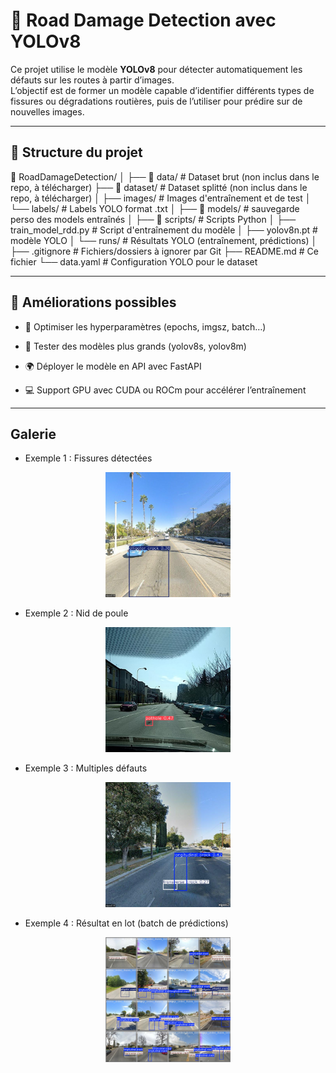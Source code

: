 # 🚗 Road Damage Detection avec YOLOv8

Ce projet utilise le modèle **YOLOv8** pour détecter automatiquement les défauts sur les routes à partir d’images.  
L’objectif est de former un modèle capable d’identifier différents types de fissures ou dégradations routières, puis de l’utiliser pour prédire sur de nouvelles images.

---

## 📂 Structure du projet

📁 RoadDamageDetection/
│
├── 📂 data/ # Dataset brut (non inclus dans le repo, à télécharger)
├── 📂 dataset/ # Dataset splitté (non inclus dans le repo, à télécharger)
│ ├── images/ # Images d'entraînement et de test
│ └── labels/ # Labels YOLO format .txt
│
├── 📂 models/ # sauvegarde perso des models entraînés
│
├── 📂 scripts/ # Scripts Python
│ ├── train_model_rdd.py # Script d'entraînement du modèle
│ ├── yolov8n.pt # modèle YOLO
│ └── runs/ # Résultats YOLO (entraînement, prédictions)
│
├── .gitignore # Fichiers/dossiers à ignorer par Git
├── README.md # Ce fichier 
└── data.yaml # Configuration YOLO pour le dataset


---


## 📌 Améliorations possibles

- 🔧 Optimiser les hyperparamètres (epochs, imgsz, batch…)

- 🧠 Tester des modèles plus grands (yolov8s, yolov8m)

- 🌍 Déployer le modèle en API avec FastAPI

- 💻 Support GPU avec CUDA ou ROCm pour accélérer l’entraînement


---

## Galerie

- Exemple 1 : Fissures détectées

<p align="center">
  <img src="scripts/runs/detect/predict2/xmirror_United_States_004904.jpg" alt="Exemple fissures" width="200">
</p>

- Exemple 2 : Nid de poule

<p align="center">
  <img src="scripts/runs/detect/predict2/Czech_000920.jpg" alt="Exemple nid de poule" width="200">
</p>

- Exemple 3 : Multiples défauts

<p align="center">
  <img src="scripts/runs/detect/predict2/xmirror_United_States_005550.jpg" alt="Exemple multiples défauts" width="200">
</p>

- Exemple 4 : Résultat en lot (batch de prédictions)

<p align="center">
  <img src="scripts/runs/detect/train2/val_batch0_labels.jpg" alt="Exemple batch" width="200">
</p>